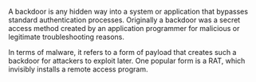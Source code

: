 A backdoor is any hidden way into a system or application that bypasses standard authentication processes. Originally a backdoor was a secret access method created by an application programmer for malicious or legitimate troubleshooting reasons.

In terms of malware, it refers to a form of payload that creates such a backdoor for attackers to exploit later. One popular form is a RAT, which invisibly installs a remote access program.